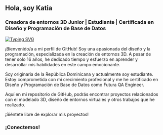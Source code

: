 ## Hola, soy Katia

### Creadora de entornos 3D Junior | Estudiante | Certificada en Diseño y Programación de Base de Datos
[![Typing SVG](https://readme-typing-svg.herokuapp.com?font=Architects+Daughter&color=7AF79A&size=30&lines=Hey!+It's+Katia-tsx!;Soy+estudiante+de+desarrollo...;Certificada+en+Diseño+y+Programación+de+base+de+datos;And+I'm+a+proud+GitHub+user)](https://git.io/typing-svg)

¡Bienvenido/a a mi perfil de GitHub! Soy una apasionada del diseño y la programación, especializada en la creación de entornos 3D. A pesar de tener solo 16 años, he dedicado tiempo y esfuerzo en aprender y desarrollar mis habilidades en este campo emocionante.

Soy originaria de la República Dominicana y actualmente soy estudiante. Estoy comprometida con mi crecimiento profesional y me he certificado en Diseño y Programación de Base de Datos como Futura QA Engineer.

Aquí en mi repositorio de GitHub, podrás encontrar proyectos relacionados con el modelado 3D, diseño de entornos virtuales y otros trabajos que he realizado. 

¡Siéntete libre de explorar mis proyectos!

### ¡Conectemos!


